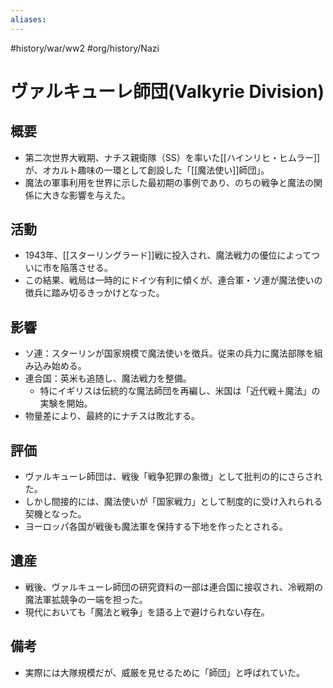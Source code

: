 ```yaml
---
aliases:
---
```

#history/war/ww2 #org/history/Nazi
# ヴァルキューレ師団(Valkyrie Division)

## 概要
- 第二次世界大戦期、ナチス親衛隊（SS）を率いた[[ハインリヒ・ヒムラー]]が、オカルト趣味の一環として創設した「[[魔法使い]]師団」。
- 魔法の軍事利用を世界に示した最初期の事例であり、のちの戦争と魔法の関係に大きな影響を与えた。

## 活動
- 1943年、[[スターリングラード]]戦に投入され、魔法戦力の優位によってついに市を陥落させる。
- この結果、戦局は一時的にドイツ有利に傾くが、連合軍・ソ連が魔法使いの徴兵に踏み切るきっかけとなった。

## 影響
- ソ連：スターリンが国家規模で魔法使いを徴兵。従来の兵力に魔法部隊を組み込み始める。
- 連合国：英米も追随し、魔法戦力を整備。
	- 特にイギリスは伝統的な魔法師団を再編し、米国は「近代戦＋魔法」の実験を開始。
- 物量差により、最終的にナチスは敗北する。

## 評価
- ヴァルキューレ師団は、戦後「戦争犯罪の象徴」として批判の的にさらされた。
- しかし間接的には、魔法使いが「国家戦力」として制度的に受け入れられる契機となった。
- ヨーロッパ各国が戦後も魔法軍を保持する下地を作ったとされる。

## 遺産
- 戦後、ヴァルキューレ師団の研究資料の一部は連合国に接収され、冷戦期の魔法軍拡競争の一端を担った。
- 現代においても「魔法と戦争」を語る上で避けられない存在。

## 備考
- 実際には大隊規模だが、威厳を見せるために「師団」と呼ばれていた。